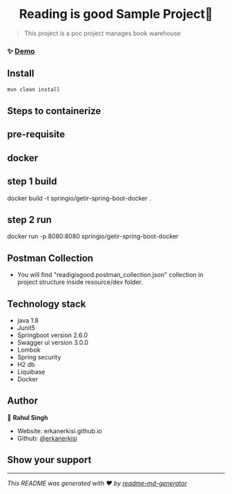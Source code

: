 <h1 align="center">Reading is good Sample Project👋</h1>

> This project is a poc project manages book warehouse

### ✨ [Demo](http://localhost:8080)

## Install

```sh
mvn clean install
```
## Steps to containerize

## pre-requisite
## docker

## step 1 build
docker build -t springio/getir-spring-boot-docker .

## step 2 run
docker run -p 8080:8080 springio/getir-spring-boot-docker

## Postman Collection

* You will find "readigisgood.postman_collection.json" collection in project structure inside resource/dev folder.


## Technology stack

* java 1.8
* Junit5
* Springboot version 2.6.0
* Swagger ui version 3.0.0
* Lombok
* Spring security
* H2 db
* Liquibase
* Docker

## Author

👤 **Rahul Singh**

* Website: erkanerkisi.github.io
* Github: [@erkanerkisi](https://github.com/erkanerkisi)

## Show your support

***
_This README was generated with ❤️ by [readme-md-generator](https://github.com/kefranabg/readme-md-generator)_
